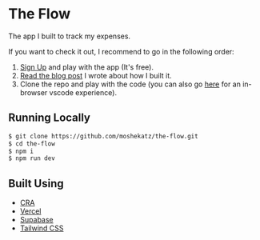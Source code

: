 # The Flow

The app I built to track my expenses.

If you want to check it out, I recommend to go in the following order:

1. [Sign Up](https://the-flow.vercel.app/) and play with the app (It's free).
2. [Read the blog post](https://moshekatz.dev/projects/the-flow) I wrote about how I built it.
3. Clone the repo and play with the code (you can also go [here](https://github1s.com/moshekatz/the-flow) for an in-browser vscode experience).

## Running Locally

```bash
$ git clone https://github.com/moshekatz/the-flow.git
$ cd the-flow
$ npm i
$ npm run dev
```

## Built Using

- [CRA](https://create-react-app.dev/)
- [Vercel](https://vercel.com)
- [Supabase](https://supabase.io/)
- [Tailwind CSS](https://tailwindcss.com/)
